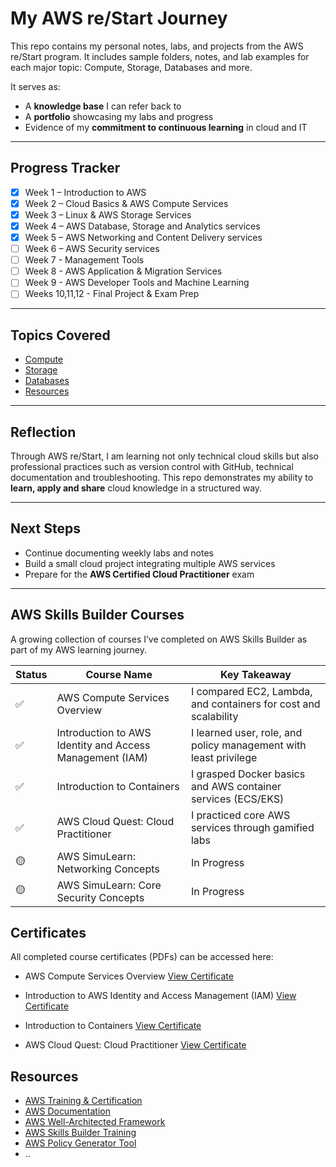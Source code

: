 # My AWS re/Start Journey

This repo contains my personal notes, labs, and projects from the AWS re/Start program. It includes sample folders, notes, and lab examples for each major topic: Compute, Storage, Databases and more.

It serves as:  
- A **knowledge base** I can refer back to  
- A **portfolio** showcasing my labs and progress  
- Evidence of my **commitment to continuous learning** in cloud and IT

---

## Progress Tracker

- [x] Week 1 – Introduction to AWS  
- [x] Week 2 – Cloud Basics & AWS Compute Services
- [x] Week 3 – Linux & AWS Storage Services   
- [x] Week 4 – AWS Database, Storage and Analytics services
- [x] Week 5 – AWS Networking and Content Delivery services  
- [ ] Week 6 – AWS Security services
- [ ] Week 7 - Management Tools
- [ ] Week 8 - AWS Application & Migration Services
- [ ] Week 9 - AWS Developer Tools and Machine Learning
- [ ] Weeks 10,11,12 - Final Project & Exam Prep

---

## Topics Covered

- [Compute](./compute/topic-notes.md)
- [Storage](./storage/topic-notes.md)
- [Databases](./databases/database-design.md)
- [Resources](./resources/helpful-links.md)

---

## Reflection

Through AWS re/Start, I am learning not only technical cloud skills but also professional practices such as version control with GitHub, technical documentation and troubleshooting. This repo demonstrates my ability to **learn, apply and share** cloud knowledge in a structured way.  

---

## Next Steps

- Continue documenting weekly labs and notes  
- Build a small cloud project integrating multiple AWS services  
- Prepare for the **AWS Certified Cloud Practitioner** exam  

---
## AWS Skills Builder Courses
A growing collection of courses I’ve completed on AWS Skills Builder as part of my AWS learning journey.  
  
Status | Course Name | Key Takeaway
-------|-------------|--------------
✅     | AWS Compute Services Overview | I compared EC2, Lambda, and containers for cost and scalability
✅     | Introduction to AWS Identity and Access Management (IAM) | I learned user, role, and policy management with least privilege
✅     | Introduction to Containers | I grasped Docker basics and AWS container services (ECS/EKS)
✅     | AWS Cloud Quest: Cloud Practitioner | I practiced core AWS services through gamified labs
🟡     | AWS SimuLearn: Networking Concepts | In Progress
🟡     | AWS SimuLearn: Core Security Concepts| In Progress

## Certificates  
All completed course certificates (PDFs) can be accessed here: 
- AWS Compute Services Overview [View Certificate](./certifications-and-courses/certificates/aws-compute-services-overview.pdf)

- Introduction to AWS Identity and Access Management (IAM) [View Certificate](./certifications-and-courses/certificates/introduction-to-aws-iam.pdf)
- Introduction to Containers [View Certificate](./certifications-and-courses/certificates/introduction-to-containers.pdf)
- AWS Cloud Quest: Cloud Practitioner [View Certificate](./certifications-and-courses/certificates/aws-cloud-quest-cloud-practitioner.pdf)

## Resources

- [AWS Training & Certification](https://aws.amazon.com/training/)  
- [AWS Documentation](https://docs.aws.amazon.com/)  
- [AWS Well-Architected Framework](https://aws.amazon.com/architecture/well-architected/)
- [AWS Skills Builder Training](https://explore.skillbuilder.aws/)
- [AWS Policy Generator Tool](https://awspolicygen.s3.amazonaws.com/policygen.html)
- ..
